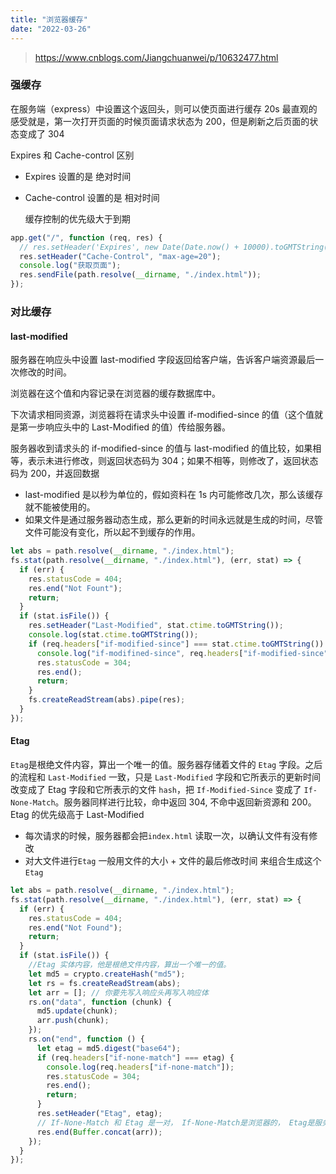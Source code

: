 ```yaml
---
title: "浏览器缓存"
date: "2022-03-26"
---
```


> https://www.cnblogs.com/Jiangchuanwei/p/10632477.html

### **强缓存**

在服务端（express）中设置这个返回头，则可以使页面进行缓存 20s 最直观的感受就是，第一次打开页面的时候页面请求状态为 200，但是刷新之后页面的状态变成了 304

Expires 和 Cache-control 区别

- Expires 设置的是 绝对时间

- Cache-control 设置的是 相对时间

  缓存控制的优先级大于到期

```js
app.get("/", function (req, res) {
  // res.setHeader('Expires', new Date(Date.now() + 10000).toGMTString());
  res.setHeader("Cache-Control", "max-age=20");
  console.log("获取页面");
  res.sendFile(path.resolve(__dirname, "./index.html"));
});
```

### 对比缓存

#### **last-modified**

服务器在响应头中设置 last-modified 字段返回给客户端，告诉客户端资源最后一次修改的时间。

浏览器在这个值和内容记录在浏览器的缓存数据库中。

下次请求相同资源，浏览器将在请求头中设置 if-modified-since 的值（这个值就是第一步响应头中的 Last-Modified 的值）传给服务器。

服务器收到请求头的 if-modified-since 的值与 last-modified 的值比较，如果相等，表示未进行修改，则返回状态码为 304；如果不相等，则修改了，返回状态码为 200，并返回数据

- last-modified 是以秒为单位的，假如资料在 1s 内可能修改几次，那么该缓存就不能被使用的。
- 如果文件是通过服务器动态生成，那么更新的时间永远就是生成的时间，尽管文件可能没有变化，所以起不到缓存的作用。

```js
let abs = path.resolve(__dirname, "./index.html");
fs.stat(path.resolve(__dirname, "./index.html"), (err, stat) => {
  if (err) {
    res.statusCode = 404;
    res.end("Not Fount");
    return;
  }
  if (stat.isFile()) {
    res.setHeader("Last-Modified", stat.ctime.toGMTString());
    console.log(stat.ctime.toGMTString());
    if (req.headers["if-modified-since"] === stat.ctime.toGMTString()) {
      console.log("if-modifined-since", req.headers["if-modified-since"]);
      res.statusCode = 304;
      res.end();
      return;
    }
    fs.createReadStream(abs).pipe(res);
  }
});
```

#### Etag

`Etag`是根绝文件内容，算出一个唯一的值。服务器存储着文件的 `Etag` 字段。之后的流程和 `Last-Modified` 一致，只是 `Last-Modified` 字段和它所表示的更新时间改变成了 Etag 字段和它所表示的文件 `hash`，把 `If-Modified-Since` 变成了 `If-None-Match`。服务器同样进行比较，命中返回 304, 不命中返回新资源和 200。
Etag 的优先级高于 Last-Modified

- 每次请求的时候，服务器都会把`index.html` 读取一次，以确认文件有没有修改
- 对大文件进行`Etag` 一般用文件的大小 + 文件的最后修改时间 来组合生成这个`Etag`

```js
let abs = path.resolve(__dirname, "./index.html");
fs.stat(path.resolve(__dirname, "./index.html"), (err, stat) => {
  if (err) {
    res.statusCode = 404;
    res.end("Not Found");
    return;
  }
  if (stat.isFile()) {
    //Etag 实体内容，他是根绝文件内容，算出一个唯一的值。
    let md5 = crypto.createHash("md5");
    let rs = fs.createReadStream(abs);
    let arr = []; // 你要先写入响应头再写入响应体
    rs.on("data", function (chunk) {
      md5.update(chunk);
      arr.push(chunk);
    });
    rs.on("end", function () {
      let etag = md5.digest("base64");
      if (req.headers["if-none-match"] === etag) {
        console.log(req.headers["if-none-match"]);
        res.statusCode = 304;
        res.end();
        return;
      }
      res.setHeader("Etag", etag);
      // If-None-Match 和 Etag 是一对， If-None-Match是浏览器的， Etag是服务端的
      res.end(Buffer.concat(arr));
    });
  }
});
```
